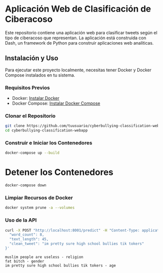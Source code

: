 # Aplicación Web de Clasificación de Ciberacoso

Este repositorio contiene una aplicación web para clasificar tweets según el tipo de ciberacoso que representan. La aplicación está construida con Dash, un framework de Python para construir aplicaciones web analíticas.

## Instalación y Uso

Para ejecutar este proyecto localmente, necesitas tener Docker y Docker Compose instalados en tu sistema.

### Requisitos Previos

- Docker: [Instalar Docker](https://docs.docker.com/get-docker/)
- Docker Compose: [Instalar Docker Compose](https://docs.docker.com/compose/install/)

### Clonar el Repositorio
```sh
git clone https://github.com/tuusuario/cyberbullying-classification-webapp.git
cd cyberbullying-classification-webapp
```

### Construir e Iniciar los Contenedores
```sh
docker-compose up --build
```

# Detener los Contenedores
```sh
docker-compose down
```

### Limpiar Recursos de Docker
```sh
docker system prune -a --volumes
```

### Uso de la API
```sh
curl -X POST "http://localhost:8001/predict" -H "Content-Type: application/json" -d '{
  "word_count": 8,
  "text_length": 45,
  "clean_tweet": "im pretty sure high school bullies tik tokers"
}'
```

```
muslim people are useless - religion
fat bitch - gender
im pretty sure high school bullies tik tokers - age

```